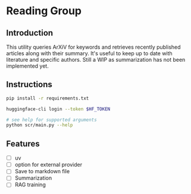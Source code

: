 # Reading Group

## Introduction

This utility queries ArXiV for keywords and retrieves recently published articles
along with their summary. It's useful to keep up to date with literature and specific
authors. Still a WIP as summarization has not been implemented yet.


## Instructions

```bash
pip install -r requirements.txt

huggingface-cli login --token $HF_TOKEN

# see help for supported arguments
python scr/main.py --help
```


## Features

- [ ] uv
- [ ] option for external provider
- [ ] Save to markdown file
- [ ] Summarization
- [ ] RAG training
